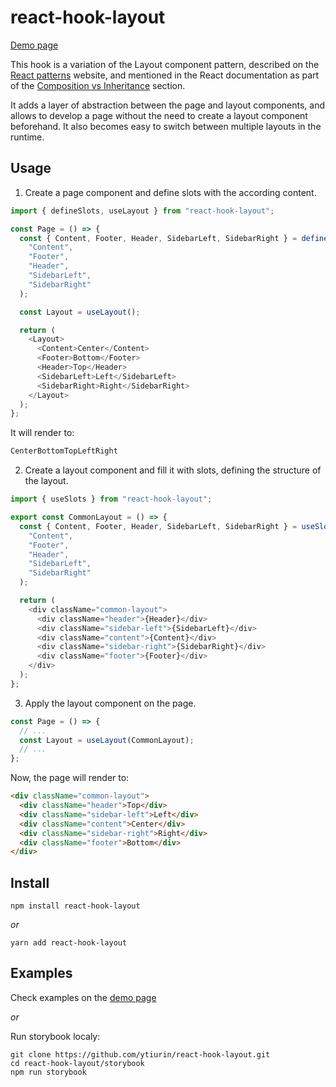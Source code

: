 # react-hook-layout

[Demo page][demo]

This hook is a variation of the Layout component pattern, described on the [React patterns](https://reactpatterns.com/#layout-component "React patterns from beginners to advanced developers. Simple examples, short descriptions, and quality advice.") website, and mentioned in the React documentation as part of the [Composition vs Inheritance](https://reactjs.org/docs/composition-vs-inheritance.html "Composition vs Inheritance") section.

It adds a layer of abstraction between the page and layout components, and allows to develop a page without the need to create a layout component beforehand. It also becomes easy to switch between multiple layouts in the runtime.

## Usage

1. Create a page component and define slots with the according content.

```javascript
import { defineSlots, useLayout } from "react-hook-layout";

const Page = () => {
  const { Content, Footer, Header, SidebarLeft, SidebarRight } = defineSlots(
    "Content",
    "Footer",
    "Header",
    "SidebarLeft",
    "SidebarRight"
  );

  const Layout = useLayout();

  return (
    <Layout>
      <Content>Center</Content>
      <Footer>Bottom</Footer>
      <Header>Top</Header>
      <SidebarLeft>Left</SidebarLeft>
      <SidebarRight>Right</SidebarRight>
    </Layout>
  );
};
```

It will render to:

```html
CenterBottomTopLeftRight
```

2. Create a layout component and fill it with slots, defining the structure of the layout.

```javascript
import { useSlots } from "react-hook-layout";

export const CommonLayout = () => {
  const { Content, Footer, Header, SidebarLeft, SidebarRight } = useSlots(
    "Content",
    "Footer",
    "Header",
    "SidebarLeft",
    "SidebarRight"
  );

  return (
    <div className="common-layout">
      <div className="header">{Header}</div>
      <div className="sidebar-left">{SidebarLeft}</div>
      <div className="content">{Content}</div>
      <div className="sidebar-right">{SidebarRight}</div>
      <div className="footer">{Footer}</div>
    </div>
  );
};
```

3. Apply the layout component on the page.

```javascript
const Page = () => {
  // ...
  const Layout = useLayout(CommonLayout);
  // ...
};
```

Now, the page will render to:

```html
<div className="common-layout">
  <div className="header">Top</div>
  <div className="sidebar-left">Left</div>
  <div className="content">Center</div>
  <div className="sidebar-right">Right</div>
  <div className="footer">Bottom</div>
</div>
```

## Install

```
npm install react-hook-layout
```

_or_

```
yarn add react-hook-layout
```

## Examples

Check examples on the [demo page][demo]

_or_

Run storybook localy:

```
git clone https://github.com/ytiurin/react-hook-layout.git
cd react-hook-layout/storybook
npm run storybook
```

[demo]: https://ytiurin.github.io/react-hook-layout/?path=/story/react-hook-layout--common-story
